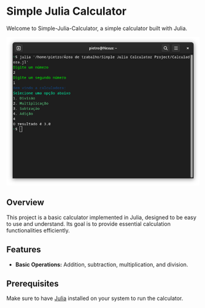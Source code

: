 # Simple Julia Calculator

Welcome to Simple-Julia-Calculator, a simple calculator built with Julia.

![Calculator Image](https://github.com/RhuanPietro/Simple-Julia-Calculator/blob/main/Terminal.png)

## Overview

This project is a basic calculator implemented in Julia, designed to be easy to use and understand. Its goal is to provide essential calculation functionalities efficiently.

## Features

- **Basic Operations:** Addition, subtraction, multiplication, and division.

## Prerequisites

Make sure to have [Julia](https://julialang.org/) installed on your system to run the calculator.
